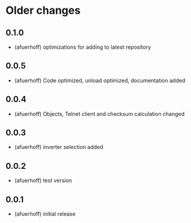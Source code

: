 # Older changes
## 0.1.0
* (afuerhoff) optimizations for adding to latest repository
## 0.0.5
* (afuerhoff) Code optimized, unload optimized, documentation added 
## 0.0.4
* (afuerhoff) Objects, Telnet client and checksum calculation changed
## 0.0.3
* (afuerhoff) inverter selection added
## 0.0.2
* (afuerhoff) test version
## 0.0.1
* (afuerhoff) initial release

